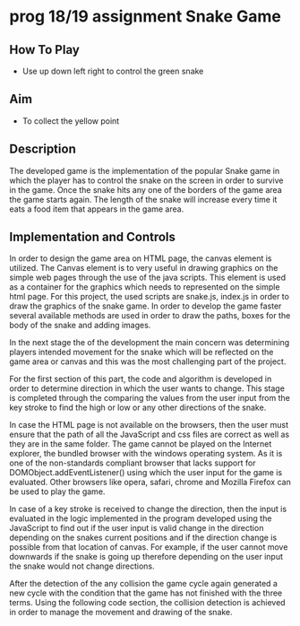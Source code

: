 prog 18/19 assignment
**Snake Game**
==============

## How To Play
* Use up down left right to control the green snake

## Aim
* To collect the yellow point

## Description

The developed game is the implementation of the popular Snake game in which the
player has to control the snake on the screen in order to survive in the game.
Once the snake hits any one of the borders of the game area the game starts
again. The length of the snake will increase every time it eats a food item that
appears in the game area.

## Implementation and Controls 

In order to design the game area on HTML page, the canvas element is utilized.
The Canvas element is to very useful in drawing graphics on the simple web pages
through the use of the java scripts. This element is used as a container for the
graphics which needs to represented on the simple html page. For this project,
the used scripts are snake.js, index.js in order to draw the graphics of
the snake game. In order to develop the game faster several available methods
are used in order to draw the paths, boxes for the body of the snake and adding
images.

In the next stage the of the development the main concern was determining
players intended movement for the snake which will be reflected on the game area
or canvas and this was the most challenging part of the project.

For the first section of this part, the code and algorithm is developed in order
to determine direction in which the user wants to change. This stage is
completed through the comparing the values from the user input from the key
stroke to find the high or low or any other directions of the snake.

In case the HTML page is not available on the browsers, then the user must
ensure that the path of all the JavaScript and css files are correct as well as
they are in the same folder. The game cannot be played on the Internet explorer,
the bundled browser with the windows operating system. As it is one of the
non-standards compliant browser that lacks support for
DOMObject.addEventListener() using which the user input for the game is
evaluated. Other browsers like opera, safari, chrome and Mozilla Firefox can be
used to play the game.

In case of a key stroke is received to change the direction, then the input is
evaluated in the logic implemented in the program developed using the JavaScript
to find out if the user input is valid change in the direction depending on the
snakes current positions and if the direction change is possible from that
location of canvas. For example, if the user cannot move downwards if the snake
is going up therefore depending on the user input the snake would not change
directions.

After the detection of the any collision the game cycle again generated a new
cycle with the condition that the game has not finished with the three terms.
Using the following code section, the collision detection is achieved in order
to manage the movement and drawing of the snake.
